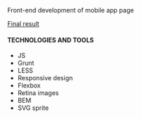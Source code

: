 <p>Front-end development of mobile app page</p>
<a href="http://lastavenka.github.io/pink/build/index.html" target="_blank">Final result</a>

<h4>TECHNOLOGIES AND TOOLS</h4>
<ul>
  <li>JS</li>
  <li>Grunt</li>
  <li>LESS</li>
  <li>Responsive design</li>
  <li>Flexbox</li>
  <li>Retina images</li>
  <li>BEM</li>
  <li>SVG sprite</li>
</ul>
